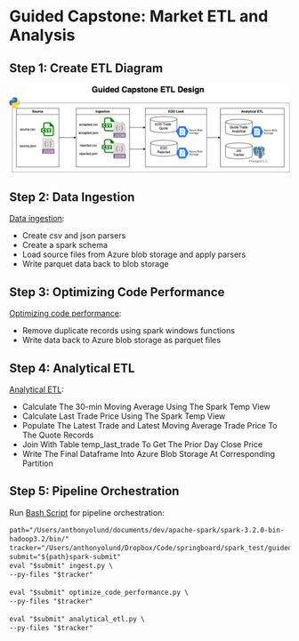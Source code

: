 # Guided Capstone: Market ETL and Analysis 

## Step 1: Create ETL Diagram

![etl](https://github.com/rivergrove/springboard/blob/master/guided_capstone/etl_design.png)

## Step 2: Data Ingestion

[Data ingestion](https://github.com/rivergrove/springboard/blob/master/guided_capstone/ingest.py):
- Create csv and json parsers
- Create a spark schema
- Load source files from Azure blob storage and apply parsers
- Write parquet data back to blob storage

## Step 3: Optimizing Code Performance

[Optimizing code performance](https://github.com/rivergrove/springboard/blob/master/guided_capstone/optimize_code_performance.py):
- Remove duplicate records using spark windows functions
- Write data back to Azure blob storage as parquet files

## Step 4: Analytical ETL

[Analytical ETL](https://github.com/rivergrove/springboard/blob/master/guided_capstone/analytical_etl.py):
- Calculate The 30-min Moving Average Using The Spark Temp View
- Calculate Last Trade Price Using The Spark Temp View
- Populate The Latest Trade and Latest Moving Average Trade Price To The Quote Records
- Join With Table temp_last_trade To Get The Prior Day Close Price
- Write The Final Dataframe Into Azure Blob Storage At Corresponding Partition

## Step 5: Pipeline Orchestration

Run [Bash Script](https://github.com/rivergrove/springboard/blob/master/guided_capstone/run_etl.sh) for pipeline orchestration:
    
    path="/Users/anthonyolund/documents/dev/apache-spark/spark-3.2.0-bin-hadoop3.2/bin/"
    tracker="/Users/anthonyolund/Dropbox/Code/springboard/spark_test/guided_capstone/job_tracker.py"
    submit="${path}spark-submit"
    eval "$submit" ingest.py \
    --py-files "$tracker"

    eval "$submit" optimize_code_performance.py \
    --py-files "$tracker"

    eval "$submit" analytical_etl.py \
    --py-files "$tracker"
